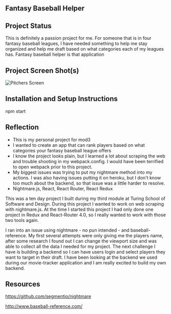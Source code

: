 
## Fantasy Baseball Helper
## Project Status
  This is definitely a passion project for me. For someone that is in four fantasy baseball leagues, I have needed something to help me stay organized and help me draft based on what categories each of my leagues has. Fantasy baseball helper is that application
## Project Screen Shot(s)   
![Pitchers Screen](/app/images/screen-shot.png?raw=true "Pitchers Table")
## Installation and Setup Instructions
npm start  
## Reflection
  - This is my personal project for mod3
  - I wanted to create an app that can rank players based on what categories your fantasy baseball league offers
  - I know the project looks plain, but I learned a lot about scraping the web and trouble shooting in my webpack.config. I       would have been terrified to open webpack prior to this project.
  - My biggest issues was trying to put my nightmare method into my actions. I was also having issues putting it on heroku,       but I don't know too much about the backend, so that issue was a little harder to resolve.
  - Nightmare.js, React, React Router, React Redux

This was a ten day project I built during my third module at Turing School of Software and Design. During this project I wanted to work on web scraping with nightmare.js. At the time I started this project I had only done one project in Redux and React-Router 4.0, so I really wanted to work with those two tools again.

I ran into an issue using nightmare - no pun intended - and baseball-reference. My first several attempts were only giving me the players name, after some research I found out I can change the viewport size and was able to collect all the data I needed for my project. The next challenge I have is building a backend so I can have users login and select players they want to target in their draft. I have been looking at the backend we used during our movie-tracker application and I am really excited to build my own backend.

## Resources
https://github.com/segmentio/nightmare

http://www.baseball-reference.com/

